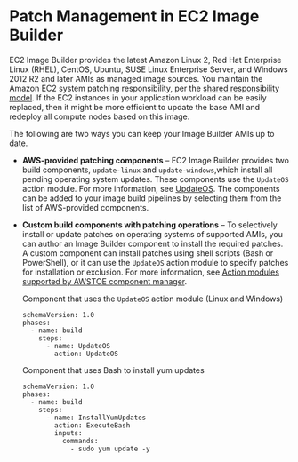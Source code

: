 # Patch Management in EC2 Image Builder<a name="vulnerability-analysis-and-management"></a>

EC2 Image Builder provides the latest Amazon Linux 2, Red Hat Enterprise Linux \(RHEL\), CentOS, Ubuntu, SUSE Linux Enterprise Server, and Windows 2012 R2 and later AMIs as managed image sources\. You maintain the Amazon EC2 system patching responsibility, per the [shared responsibility model](http://aws.amazon.com/compliance/shared-responsibility-model/)\. If the EC2 instances in your application workload can be easily replaced, then it might be more efficient to update the base AMI and redeploy all compute nodes based on this image\. 

The following are two ways you can keep your Image Builder AMIs up to date\.
+ **AWS\-provided patching components** – EC2 Image Builder provides two build components, `update-linux` and `update-windows`,which install all pending operating system updates\. These components use the `UpdateOS` action module\. For more information, see [UpdateOS](toe-action-modules.md#action-modules-updateos)\. The components can be added to your image build pipelines by selecting them from the list of AWS\-provided components\.
+ **Custom build components with patching operations** – To selectively install or update patches on operating systems of supported AMIs, you can author an Image Builder component to install the required patches\. A custom component can install patches using shell scripts \(Bash or PowerShell\), or it can use the `UpdateOS` action module to specify patches for installation or exclusion\. For more information, see [Action modules supported by AWSTOE component manager](toe-action-modules.md)\.

  Component that uses the `UpdateOS` action module \(Linux and Windows\)

  ```
  schemaVersion: 1.0
  phases:
    - name: build
      steps:
        - name: UpdateOS
          action: UpdateOS
  ```

  Component that uses Bash to install yum updates

  ```
  schemaVersion: 1.0
  phases:
    - name: build
      steps:
        - name: InstallYumUpdates
          action: ExecuteBash
          inputs:
            commands:
              - sudo yum update -y
  ```
